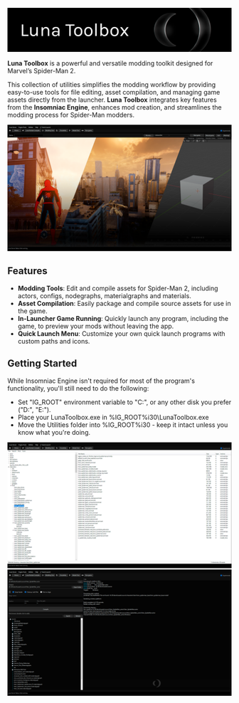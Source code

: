![](https://raw.githubusercontent.com/okangel12345/MSM2-LunaToolbox/refs/heads/main/Resources/Intro.png)

**Luna Toolbox** is a powerful and versatile modding toolkit designed for Marvel’s Spider-Man 2.

This collection of utilities simplifies the modding workflow by providing easy-to-use tools for file editing, asset compilation, and managing game assets directly from the launcher.
**Luna Toolbox** integrates key features from the **Insomniac Engine**, enhances mod creation, and streamlines the modding process for Spider-Man modders.

![](https://raw.githubusercontent.com/okangel12345/MSM2-LunaToolbox/refs/heads/main/Resources/Screen_RunGame.png)

## Features

- **Modding Tools**: Edit and compile assets for Spider-Man 2, including actors, configs, nodegraphs, materialgraphs and materials.
- **Asset Compilation**: Easily package and compile source assets for use in the game.
- **In-Launcher Game Running**: Quickly launch any program, including the game, to preview your mods without leaving the app.
- **Quick Launch Menu**: Customize your own quick launch programs with custom paths and icons.

## Getting Started
While Insomniac Engine isn't required for most of the program's functionality, you'll still need to do the following:
- Set "IG_ROOT" environment variable to "C:\", or any other disk you prefer ("D:\", "E:\").
- Place your LunaToolbox.exe in %IG_ROOT%i30\LunaToolbox.exe
- Move the Utilities folder into %IG_ROOT%i30 - keep it intact unless you know what you're doing.

![](https://raw.githubusercontent.com/okangel12345/MSM2-LunaToolbox/refs/heads/main/Resources/Screen_ModdingTool.png)
![](https://raw.githubusercontent.com/okangel12345/MSM2-LunaToolbox/refs/heads/main/Resources/Screen_LunaRocket.png)
